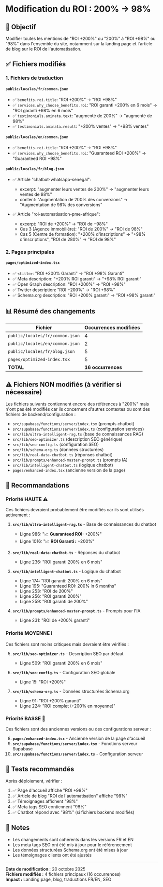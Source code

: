 # Modification du ROI : 200% → 98%

## 🎯 Objectif

Modifier toutes les mentions de "ROI +200%" ou "200%" à "ROI +98%" ou "98%" dans l'ensemble du site, notamment sur la landing page et l'article de blog sur le ROI de l'automatisation.

## ✅ Fichiers modifiés

### 1. Fichiers de traduction

#### `public/locales/fr/common.json`
- ✅ `benefits.roi.title`: "ROI +200%" → "ROI +98%"
- ✅ `services.why_choose_benefits.roi`: "ROI garanti +200% en 6 mois" → "ROI garanti +98% en 6 mois"
- ✅ `testimonials.aminata.text`: "augmenté de 200%" → "augmenté de 98%"
- ✅ `testimonials.aminata.result`: "+200% ventes" → "+98% ventes"

#### `public/locales/en/common.json`
- ✅ `benefits.roi.title`: "ROI +200%" → "ROI +98%"
- ✅ `services.why_choose_benefits.roi`: "Guaranteed ROI +200%" → "Guaranteed ROI +98%"

#### `public/locales/fr/blog.json`
- ✅ Article "chatbot-whatsapp-senegal":
  - excerpt: "augmenter leurs ventes de 200%" → "augmenter leurs ventes de 98%"
  - content: "Augmentation de 200% des conversions" → "Augmentation de 98% des conversions"
  
- ✅ Article "roi-automatisation-pme-afrique":
  - excerpt: "ROI de +200%" → "ROI de +98%"
  - Cas 3 (Agence immobilière): "ROI de 200%" → "ROI de 98%"
  - Cas 5 (Centre de formation): "+200% d'inscriptions" → "+98% d'inscriptions", "ROI de 280%" → "ROI de 98%"

### 2. Pages principales

#### `pages/optimized-index.tsx`
- ✅ `<title>`: "ROI +200% Garanti" → "ROI +98% Garanti"
- ✅ Meta description: "+200% ROI garanti" → "+98% ROI garanti"
- ✅ Open Graph description: "ROI +200%" → "ROI +98%"
- ✅ Twitter description: "ROI +200%" → "ROI +98%"
- ✅ Schema.org description: "ROI +200% garanti" → "ROI +98% garanti"

## 📊 Résumé des changements

| Fichier | Occurrences modifiées |
|---------|----------------------|
| `public/locales/fr/common.json` | 4 |
| `public/locales/en/common.json` | 2 |
| `public/locales/fr/blog.json` | 5 |
| `pages/optimized-index.tsx` | 5 |
| **TOTAL** | **16 occurrences** |

## ⚠️ Fichiers NON modifiés (à vérifier si nécessaire)

Les fichiers suivants contiennent encore des références à "200%" mais n'ont pas été modifiés car ils concernent d'autres contextes ou sont des fichiers de backend/configuration :

- `src/supabase/functions/server/index.tsx` (prompts chatbot)
- `src/supabase/functions/server/index.ts` (configuration services)
- `src/lib/ultra-intelligent-rag.ts` (base de connaissances RAG)
- `src/lib/seo-optimizer.ts` (description SEO générique)
- `src/lib/seo-config.ts` (configuration SEO)
- `src/lib/schema-org.ts` (données structurées)
- `src/lib/real-data-chatbot.ts` (réponses chatbot)
- `src/lib/prompts/enhanced-master-prompt.ts` (prompts IA)
- `src/lib/intelligent-chatbot.ts` (logique chatbot)
- `pages/enhanced-index.tsx` (ancienne version de la page)

## 🔄 Recommandations

### Priorité HAUTE ⚠️
Ces fichiers devraient probablement être modifiés car ils sont utilisés activement :

1. **`src/lib/ultra-intelligent-rag.ts`** - Base de connaissances du chatbot
   - Ligne 986: "📈 **Guaranteed ROI:** +200%"
   - Ligne 1016: "📈 **ROI Garanti :** +200%"

2. **`src/lib/real-data-chatbot.ts`** - Réponses du chatbot
   - Ligne 236: "ROI garanti 200% en 6 mois"

3. **`src/lib/intelligent-chatbot.ts`** - Logique du chatbot
   - Ligne 174: "ROI garanti: 200% en 6 mois"
   - Ligne 195: "Guaranteed ROI: 200% in 6 months"
   - Ligne 253: "ROI de 200%"
   - Ligne 256: "ROI garanti 200%"
   - Ligne 259: "ROI garanti de 200%"

4. **`src/lib/prompts/enhanced-master-prompt.ts`** - Prompts pour l'IA
   - Ligne 231: "ROI de +200% garanti"

### Priorité MOYENNE ℹ️
Ces fichiers sont moins critiques mais devraient être vérifiés :

5. **`src/lib/seo-optimizer.ts`** - Description SEO par défaut
   - Ligne 509: "ROI garanti 200% en 6 mois"

6. **`src/lib/seo-config.ts`** - Configuration SEO globale
   - Ligne 15: "ROI +200%"

7. **`src/lib/schema-org.ts`** - Données structurées Schema.org
   - Ligne 91: "ROI +200% garanti"
   - Ligne 224: "ROI complet (+200% en moyenne)"

### Priorité BASSE 📝
Ces fichiers sont des anciennes versions ou des configurations serveur :

8. **`pages/enhanced-index.tsx`** - Ancienne version de la page d'accueil
9. **`src/supabase/functions/server/index.tsx`** - Fonctions serveur Supabase
10. **`src/supabase/functions/server/index.ts`** - Configuration serveur

## 🧪 Tests recommandés

Après déploiement, vérifier :

1. ✅ Page d'accueil affiche "ROI +98%"
2. ✅ Article de blog "ROI de l'automatisation" affiche "98%"
3. ✅ Témoignages affichent "98%"
4. ✅ Meta tags SEO contiennent "98%"
5. ✅ Chatbot répond avec "98%" (si fichiers backend modifiés)

## 📝 Notes

- Les changements sont cohérents dans les versions FR et EN
- Les meta tags SEO ont été mis à jour pour le référencement
- Les données structurées Schema.org ont été mises à jour
- Les témoignages clients ont été ajustés

---

**Date de modification :** 20 octobre 2025  
**Fichiers modifiés :** 4 fichiers principaux (16 occurrences)  
**Impact :** Landing page, blog, traductions FR/EN, SEO
